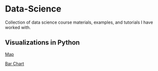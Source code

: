 # Data-Science
Collection of data science course materials, examples, and tutorials I have worked with.


## Visualizations in Python

[Map](./visualization-in-python/folio-and-matplotlib)

[Bar Chart](./visualization-in-python/folio-and-matplotlib)
